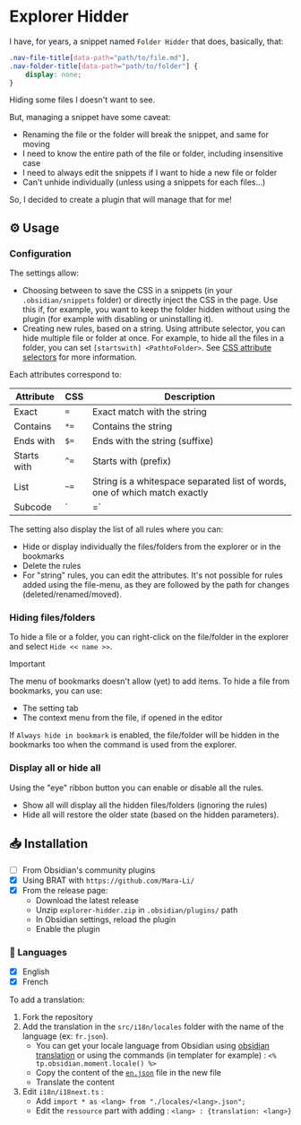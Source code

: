 # Explorer Hidder

I have, for years, a snippet named `Folder Hidder` that does, basically, that:
```css
.nav-file-title[data-path="path/to/file.md"],
.nav-folder-title[data-path="path/to/folder"] {
    display: none;
}
```

Hiding some files I doesn't want to see.

But, managing a snippet have some caveat:
- Renaming the file or the folder will break the snippet, and same for moving
- I need to know the entire path of the file or folder, including insensitive case
- I need to always edit the snippets if I want to hide a new file or folder
- Can't unhide individually (unless using a snippets for each files...)

So, I decided to create a plugin that will manage that for me!

## ⚙️ Usage
### Configuration

The settings allow:
- Choosing between to save the CSS in a snippets (in your `.obsidian/snippets` folder) or directly inject the CSS in the page. Use this if, for example, you want to keep the folder hidden without using the plugin (for example with disabling or uninstalling it).
- Creating new rules, based on a string. Using attribute selector, you can hide multiple file or folder at once. For example, to hide all the files in a folder, you can set `[startswith] <PathtoFolder>`. See [CSS attribute selectors](https://developer.mozilla.org/en-US/docs/Web/CSS/Attribute_selectors) for more information.

Each attributes correspond to:

| Attribute   | CSS  | Description                                                                                          |
| ----------- | ---- | ---------------------------------------------------------------------------------------------------- |
| Exact       | `=`  | Exact match with the string                                                                          |
| Contains    | `*=` | Contains the string                                                                                  |
| Ends with   | `$=` | Ends with the string (suffixe)                                                                       |
| Starts with | `^=` | Starts with (prefix)                                                                                 |
| List        | `~=` | String is a whitespace separated list of words, one of which match exactly                           |
| Subcode     | `|=` | The match can be on exactly the value or can begin with value immediately followed by a hyphen (`-`) |

The setting also display the list of all rules where you can:
- Hide or display individually the files/folders from the explorer or in the bookmarks
- Delete the rules
- For "string" rules, you can edit the attributes. It's not possible for rules added using the file-menu, as they are followed by the path for changes (deleted/renamed/moved).

### Hiding files/folders

To hide a file or a folder, you can right-click on the file/folder in the explorer and select `Hide << name >>`. 

> [!IMPORTANT]
> The menu of bookmarks doesn't allow (yet) to add items. To hide a file from bookmarks, you can use:
> - The setting tab
> - The context menu from the file, if opened in the editor

If `Always hide in bookmark` is enabled, the file/folder will be hidden in the bookmarks too when the command is used from the explorer.

### Display all or hide all

Using the "eye" ribbon button you can enable or disable all the rules. 
- Show all will display all the hidden files/folders (ignoring the rules)
- Hide all will restore the older state (based on the hidden parameters).

## 📥 Installation

- [ ] From Obsidian's community plugins
- [x] Using BRAT with `https://github.com/Mara-Li/`
- [x] From the release page: 
    - Download the latest release
    - Unzip `explorer-hidder.zip` in `.obsidian/plugins/` path
    - In Obsidian settings, reload the plugin
    - Enable the plugin


### 🎼 Languages

- [x] English
- [x] French

To add a translation:
1. Fork the repository
2. Add the translation in the `src/i18n/locales` folder with the name of the language (ex: `fr.json`). 
    - You can get your locale language from Obsidian using [obsidian translation](https://github.com/obsidianmd/obsidian-translations) or using the commands (in templater for example) : `<% tp.obsidian.moment.locale() %>`
    - Copy the content of the [`en.json`](./src/i18n/locales/en.json) file in the new file
    - Translate the content
3. Edit `i18n/i18next.ts` :
    - Add `import * as <lang> from "./locales/<lang>.json";`
    - Edit the `ressource` part with adding : `<lang> : {translation: <lang>}`

